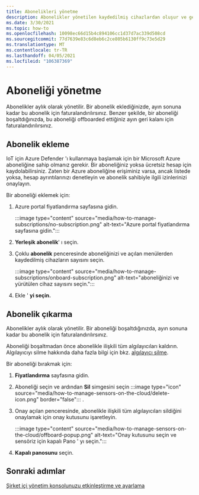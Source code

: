 ```yaml
---
title: Abonelikleri yönetme
description: Abonelikler yönetilen kaydedilmiş cihazlardan oluşur ve gerektiğinde eklendi veya offboarded olabilir.
ms.date: 3/30/2021
ms.topic: how-to
ms.openlocfilehash: 10098ec66d15b4c894106cc1d37d7ac339d508cd
ms.sourcegitcommit: 77d7639e83c6d8eb6c2ce805b6130ff9c73e5d29
ms.translationtype: MT
ms.contentlocale: tr-TR
ms.lasthandoff: 04/05/2021
ms.locfileid: "106387369"
---
```

# <a name="manage-a-subscription"></a>Aboneliği yönetme

Abonelikler aylık olarak yönetilir. Bir abonelik eklediğinizde, ayın sonuna kadar bu abonelik için faturalandırılırsınız. Benzer şekilde, bir aboneliği boşaltdığınızda, bu aboneliği offboarded ettiğiniz ayın geri kalanı için faturalandırılırsınız.

## <a name="onboard-a-subscription"></a>Abonelik ekleme

IoT için Azure Defender 'ı kullanmaya başlamak için bir Microsoft Azure aboneliğine sahip olmanız gerekir. Bir aboneliğiniz yoksa ücretsiz hesap için kaydolabilirsiniz. Zaten bir Azure aboneliğine erişiminiz varsa, ancak listede yoksa, hesap ayrıntılarınızı denetleyin ve abonelik sahibiyle ilgili izinlerinizi onaylayın.

Bir aboneliği eklemek için:

1. Azure portal fiyatlandırma sayfasına gidin. 

   :::image type="content" source="media/how-to-manage-subscriptions/no-subscription.png" alt-text="Azure portal fiyatlandırma sayfasına gidin.":::

1. **Yerleşik abonelik**' ı seçin.

1. Çoklu **abonelik** penceresinde aboneliğinizi ve açılan menülerden kaydedilmiş cihazların sayısını seçin. 

   :::image type="content" source="media/how-to-manage-subscriptions/onboard-subscription.png" alt-text="aboneliğinizi ve yürütülen cihaz sayısını seçin.":::

1. Ekle ' **yi seçin.**

## <a name="offboard-a-subscription"></a>Abonelik çıkarma

Abonelikler aylık olarak yönetilir. Bir aboneliği boşaltdığınızda, ayın sonuna kadar bu abonelik için faturalandırılırsınız.

Aboneliği boşaltmadan önce abonelikle ilişkili tüm algılayıcıları kaldırın. Algılayıcıyı silme hakkında daha fazla bilgi için bkz. [algılayıcı silme](how-to-manage-sensors-on-the-cloud.md#delete-a-sensor). 

Bir aboneliği bırakmak için:

1. **Fiyatlandırma** sayfasına gidin.
1. Aboneliği seçin ve ardından **Sil** simgesini seçin :::image type="icon" source="media/how-to-manage-sensors-on-the-cloud/delete-icon.png" border="false"::: .
1. Onay açılan penceresinde, abonelikle ilişkili tüm algılayıcıları sildiğini onaylamak için onay kutusunu işaretleyin.

    :::image type="content" source="media/how-to-manage-sensors-on-the-cloud/offboard-popup.png" alt-text="Onay kutusunu seçin ve sensöriz için kapalı Pano ' yı seçin.":::

1. **Kapalı panosunu** seçin. 

## <a name="next-steps"></a>Sonraki adımlar

[Şirket içi yönetim konsolunuzu etkinleştirme ve ayarlama](how-to-activate-and-set-up-your-on-premises-management-console.md)

